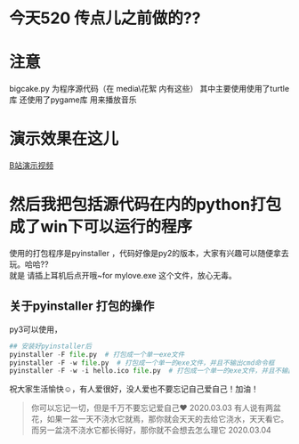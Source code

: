 # 今天520 传点儿之前做的??

# 注意 
bigcake.py 为程序源代码（在 media\花絮 内有这些）
其中主要使用使用了turtle库
还使用了pygame库 用来播放音乐

# 演示效果在这儿
[B站演示视频](https://www.bilibili.com/video/av53114885)

# 然后我把包括源代码在内的python打包成了win下可以运行的程序
使用的打包程序是pyinstaller ，代码好像是py2的版本，大家有兴趣可以随便拿去玩。哈哈??  
就是 请插上耳机后点开哦~for mylove.exe  这个文件，放心无毒。


## 关于pyinstaller 打包的操作
py3可以使用，
```python
## 安装好pyinstaller后
pyinstaller -F file.py  # 打包成一个单一exe文件
pyinstaller -F -w file.py  # 打包成一个单一的exe文件，并且不输出cmd命令框
pyinstaller -F -w -i hello.ico file.py  # 打包成一个单一的exe文件，并且不输出cmd命令框，并且把hello.ico设为exe的图标
```

祝大家生活愉快☺，有人爱很好，没人爱也不要忘记自己爱自己！加油！

> 你可以忘记一切，但是千万不要忘记爱自己❤  2020.03.03
> 有人说有两盆花，如果一盆一天不浇水它就焉，那你就会天天的去给它浇水，天天看它。而另一盆浇不浇水它都长得好，那你就不会想去怎么理它   2020.03.04
